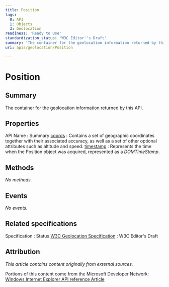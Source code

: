 ```yaml
---
title: Position
tags:
  0: API
  1: Objects
  3: Geolocation
readiness: 'Ready to Use'
standardization_status: 'W3C Editor''s Draft'
summary: 'The container for the geolocation information returned by this API.'
uri: apis/geolocation/Position

---
```

# Position

## Summary

The container for the geolocation information returned by this API.

## Properties

API Name
:   Summary
[coords](/apis/geolocation/Position/coords)
:   Contains a set of geographic coordinates together with their associated accuracy, as well as a set of other optional attributes such as altitude and speed.
[timestamp](/apis/geolocation/Position/timestamp)
:   Represents the time when the Position object was acquired, represented as a *DOMTimeStamp*.

## Methods

*No methods.*

## Events

*No events.*

## Related specifications

Specification
:   Status
[W3C Geolocation Specification](http://dev.w3.org/geo/api/spec-source.html)
:   W3C Editor's Draft

## Attribution

*This article contains content originally from external sources.*

Portions of this content come from the Microsoft Developer Network: [Windows Internet Explorer API reference Article](http://msdn.microsoft.com/en-us/library/ie/hh828809%28v=vs.85%29.aspx)


